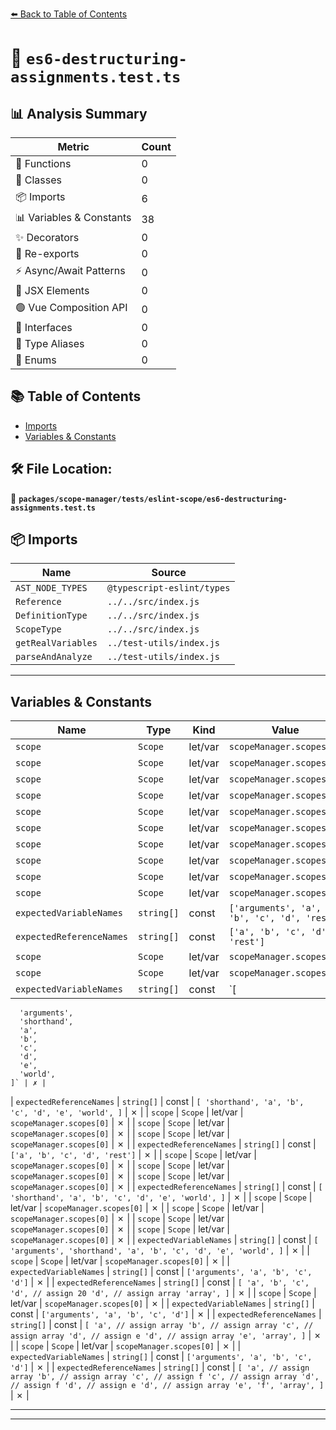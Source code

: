 [⬅️ Back to Table of Contents](../../../../index.md)

# 📄 `es6-destructuring-assignments.test.ts`

## 📊 Analysis Summary

| Metric | Count |
|--------|-------|
| 🔧 Functions | 0 |
| 🧱 Classes | 0 |
| 📦 Imports | 6 |
| 📊 Variables & Constants | 38 |
| ✨ Decorators | 0 |
| 🔄 Re-exports | 0 |
| ⚡ Async/Await Patterns | 0 |
| 💠 JSX Elements | 0 |
| 🟢 Vue Composition API | 0 |
| 📐 Interfaces | 0 |
| 📑 Type Aliases | 0 |
| 🎯 Enums | 0 |

## 📚 Table of Contents

- [Imports](#imports)
- [Variables & Constants](#variables-constants)

## 🛠️ File Location:
📂 **`packages/scope-manager/tests/eslint-scope/es6-destructuring-assignments.test.ts`**

## 📦 Imports

| Name | Source |
|------|--------|
| `AST_NODE_TYPES` | `@typescript-eslint/types` |
| `Reference` | `../../src/index.js` |
| `DefinitionType` | `../../src/index.js` |
| `ScopeType` | `../../src/index.js` |
| `getRealVariables` | `../test-utils/index.js` |
| `parseAndAnalyze` | `../test-utils/index.js` |


---

## Variables & Constants

| Name | Type | Kind | Value | Exported |
|------|------|------|-------|----------|
| `scope` | `Scope` | let/var | `scopeManager.scopes[0]` | ✗ |
| `scope` | `Scope` | let/var | `scopeManager.scopes[0]` | ✗ |
| `scope` | `Scope` | let/var | `scopeManager.scopes[0]` | ✗ |
| `scope` | `Scope` | let/var | `scopeManager.scopes[0]` | ✗ |
| `scope` | `Scope` | let/var | `scopeManager.scopes[0]` | ✗ |
| `scope` | `Scope` | let/var | `scopeManager.scopes[0]` | ✗ |
| `scope` | `Scope` | let/var | `scopeManager.scopes[0]` | ✗ |
| `scope` | `Scope` | let/var | `scopeManager.scopes[0]` | ✗ |
| `scope` | `Scope` | let/var | `scopeManager.scopes[0]` | ✗ |
| `scope` | `Scope` | let/var | `scopeManager.scopes[0]` | ✗ |
| `expectedVariableNames` | `string[]` | const | `['arguments', 'a', 'b', 'c', 'd', 'rest']` | ✗ |
| `expectedReferenceNames` | `string[]` | const | `['a', 'b', 'c', 'd', 'rest']` | ✗ |
| `scope` | `Scope` | let/var | `scopeManager.scopes[0]` | ✗ |
| `scope` | `Scope` | let/var | `scopeManager.scopes[0]` | ✗ |
| `expectedVariableNames` | `string[]` | const | `[
      'arguments',
      'shorthand',
      'a',
      'b',
      'c',
      'd',
      'e',
      'world',
    ]` | ✗ |
| `expectedReferenceNames` | `string[]` | const | `[
      'shorthand',
      'a',
      'b',
      'c',
      'd',
      'e',
      'world',
    ]` | ✗ |
| `scope` | `Scope` | let/var | `scopeManager.scopes[0]` | ✗ |
| `scope` | `Scope` | let/var | `scopeManager.scopes[0]` | ✗ |
| `scope` | `Scope` | let/var | `scopeManager.scopes[0]` | ✗ |
| `expectedReferenceNames` | `string[]` | const | `['a', 'b', 'c', 'd', 'rest']` | ✗ |
| `scope` | `Scope` | let/var | `scopeManager.scopes[0]` | ✗ |
| `scope` | `Scope` | let/var | `scopeManager.scopes[0]` | ✗ |
| `scope` | `Scope` | let/var | `scopeManager.scopes[0]` | ✗ |
| `expectedReferenceNames` | `string[]` | const | `[
      'shorthand',
      'a',
      'b',
      'c',
      'd',
      'e',
      'world',
    ]` | ✗ |
| `scope` | `Scope` | let/var | `scopeManager.scopes[0]` | ✗ |
| `scope` | `Scope` | let/var | `scopeManager.scopes[0]` | ✗ |
| `scope` | `Scope` | let/var | `scopeManager.scopes[0]` | ✗ |
| `scope` | `Scope` | let/var | `scopeManager.scopes[0]` | ✗ |
| `expectedVariableNames` | `string[]` | const | `[
      'arguments',
      'shorthand',
      'a',
      'b',
      'c',
      'd',
      'e',
      'world',
    ]` | ✗ |
| `scope` | `Scope` | let/var | `scopeManager.scopes[0]` | ✗ |
| `expectedVariableNames` | `string[]` | const | `['arguments', 'a', 'b', 'c', 'd']` | ✗ |
| `expectedReferenceNames` | `string[]` | const | `[
      'a',
      'b',
      'c',
      'd', // assign 20
      'd', // assign array
      'array',
    ]` | ✗ |
| `scope` | `Scope` | let/var | `scopeManager.scopes[0]` | ✗ |
| `expectedVariableNames` | `string[]` | const | `['arguments', 'a', 'b', 'c', 'd']` | ✗ |
| `expectedReferenceNames` | `string[]` | const | `[
      'a', // assign array
      'b', // assign array
      'c', // assign array
      'd', // assign e
      'd', // assign array
      'e',
      'array',
    ]` | ✗ |
| `scope` | `Scope` | let/var | `scopeManager.scopes[0]` | ✗ |
| `expectedVariableNames` | `string[]` | const | `['arguments', 'a', 'b', 'c', 'd']` | ✗ |
| `expectedReferenceNames` | `string[]` | const | `[
      'a', // assign array
      'b', // assign array
      'c', // assign f
      'c', // assign array
      'd', // assign f
      'd', // assign e
      'd', // assign array
      'e',
      'f',
      'array',
    ]` | ✗ |


---


---